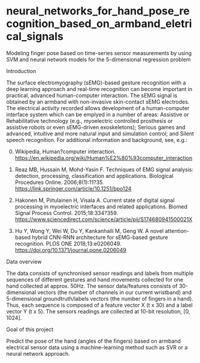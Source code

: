 # neural_networks_for_hand_pose_recognition_based_on_armband_eletrical_signals

Modeling finger pose based on time-series sensor measurements by using SVM and neural network models for the 5-dimensional regression problem

Introduction

The surface electromyography (sEMG)-based gesture recognition with a deep learning approach and real-time recognition can become important in practical, advanced human-computer interaction. The sEMG signal is obtained by an armband with non-invasive skin-contact sEMG electrodes. The electrical activity recorded allows development of a human-computer interface system which can be emplyed in a number of areas: Assistive or Rehabilitative technology (e.g., myoelectric controlled prosthesis or assistive robots or even sEMG-driven exoskeletons); Serious games and advanced, intuitive and more natural input and simulation control; and Silent speech recognition. For additional information and background, see, e.g.:

0. Wikipedia, Human?computer interaction. https://en.wikipedia.org/wiki/Human%E2%80%93computer_interaction

1. Reaz MB, Hussain M, Mohd-Yasin F. Techniques of EMG signal analysis: detection, processing, classification and applications. Biological Procedures Online. 2006;8(1):11?35. https://link.springer.com/article/10.1251/bpo124

2. Hakonen M, Piitulainen H, Visala A. Current state of digital signal processing in myoelectric interfaces and related applications. Biomed Signal Process Control. 2015;18:334?359. https://www.sciencedirect.com/science/article/pii/S174680941500021X

3. Hu Y, Wong Y, Wei W, Du Y, Kankanhalli M, Geng W. A novel attention-based hybrid CNN-RNN architecture for sEMG-based gesture recognition. PLOS ONE 2018;13:e0206049. https://doi.org/10.1371/journal.pone.0206049

Data overview

The data consists of synchronised sensor readings and labels from multiple sequences of different gestures and hand movements collected for one hand collected at approx. 50Hz. The sensor data/features consists of 30-dimensional vectors (the number of channels in our current wristband) and 5-dimensional groundtruth/labels vectors (the number of fingers in a hand). Thus, each sequence is composed of a feature vector X (t x 30) and a label vector Y (t x 5). The sensors readings are collected at 10-bit resolution, [0, 1024].

Goal of this project

Predict the pose of the hand (angles of the fingers) based on armband electrical sensor data using a machine-learning method such as SVR or a neural network approach.
